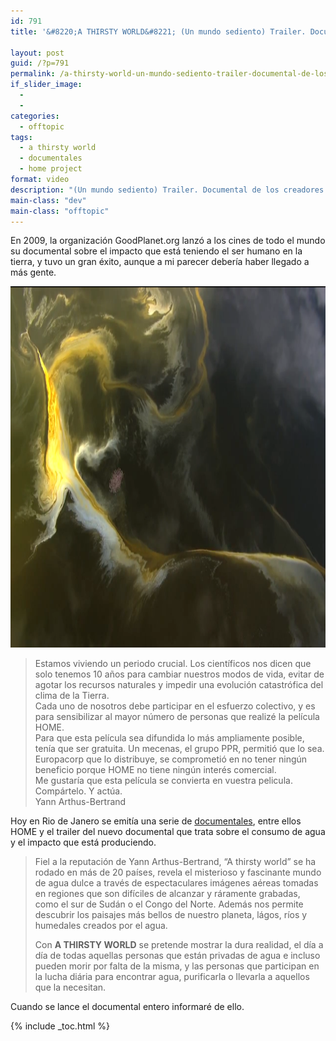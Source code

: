 ```yaml
---
id: 791
title: '&#8220;A THIRSTY WORLD&#8221; (Un mundo sediento) Trailer. Documental de los creadores de HOME'

layout: post
guid: /?p=791
permalink: /a-thirsty-world-un-mundo-sediento-trailer-documental-de-los-creadores-de-home/
if_slider_image:
  -
  -
categories:
  - offtopic
tags:
  - a thirsty world
  - documentales
  - home project
format: video
description: "(Un mundo sediento) Trailer. Documental de los creadores de HOME"
main-class: "dev"
main-class: "offtopic"
---
```

En 2009, la organización GoodPlanet.org lanzó a los cines de todo el mundo su documental sobre el impacto que está teniendo el ser humano en la tierra, y tuvo un gran éxito, aunque a mi parecer debería haber llegado a más gente.

[<img src="/assets/img/2012/06/Screenshot-06182012-120818-AM1-1024x578.png" alt="" title="Screenshot - 06182012 - 12:08:18 AM" width="1024" height="578" class="aligncenter size-large wp-image-792" />][1]

<span class='embed-youtube' style='text-align:center; display: block;'></span>

> Estamos viviendo un periodo crucial. Los científicos nos dicen que solo tenemos 10 años para cambiar nuestros modos de vida, evitar de agotar los recursos naturales y impedir una evolución catastrófica del clima de la Tierra.  
> Cada uno de nosotros debe participar en el esfuerzo colectivo, y es para sensibilizar al mayor número de personas que realizé la película HOME.  
> Para que esta película sea difundida lo más ampliamente posible, tenía que ser gratuita. Un mecenas, el grupo PPR, permitió que lo sea. Europacorp que lo distribuye, se comprometió en no tener ningún beneficio porque HOME no tiene ningún interés comercial.  
> Me gustaría que esta película se convierta en vuestra pelicula. Compártelo. Y actúa.  
> Yann Arthus-Bertrand

Hoy en Rio de Janero se emitía una serie de <a href="http://rio.goodplanet.org/" target="_blank">documentales</a>, entre ellos HOME y el trailer del nuevo documental que trata sobre el consumo de agua y el impacto que está produciendo.

<span class='embed-youtube' style='text-align:center; display: block;'></span>

> Fiel a la reputación de Yann Arthus-Bertrand, &#8220;A thirsty world&#8221; se ha rodado en más de 20 países, revela el misterioso y fascinante mundo de agua dulce a través de espectaculares imágenes aéreas tomadas en regiones que son difíciles de alcanzar y ráramente grabadas, como el sur de Sudán o el Congo del Norte. Además nos permite descubrir los paisajes más bellos de nuestro planeta, lágos, ríos y humedales creados por el agua.
>
> Con **A THIRSTY WORLD** se pretende mostrar la dura realidad, el día a día de todas aquellas personas que están privadas de agua e incluso pueden morir por falta de la misma, y las personas que participan en la lucha diária para encontrar agua, purificarla o llevarla a aquellos que la necesitan.

Cuando se lance el documental entero informaré de ello.



 [1]: /assets/img/2012/06/Screenshot-06182012-120818-AM1.png

{% include _toc.html %}
